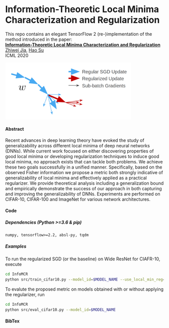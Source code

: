 # Information-Theoretic Local Minima Characterization and Regularization

This repo contains an elegant TensorFlow 2 (re-)implementation of the method introduced in the paper:  
[**Information-Theoretic Local Minima Characterization and Regularization**](https://arxiv.org/pdf/1911.08192.pdf)  
[Zhiwei Jia](https://zjia.eng.ucsd.edu), [Hao Su](https://cseweb.ucsd.edu/~haosu/)  
ICML 2020

<img src="algorithm_illustration.png"
     width=400px />


#### Abstract
Recent advances in deep learning theory have evoked the study of generalizability across different local minima of deep neural networks (DNNs). While current work focused on either discovering properties of good local minima or developing regularization techniques to induce good local minima, no approach exists that can tackle both problems. We achieve these two goals successfully in a unified manner. Specifically, based on the observed Fisher information we propose a metric both strongly indicative of generalizability of local minima and effectively applied as a practical regularizer. We provide theoretical analysis including a generalization bound and empirically demonstrate the success of our approach in both capturing and improving the generalizability of DNNs. Experiments are performed on CIFAR-10, CIFAR-100 and ImageNet for various network architectures.

#### Code
##### Dependencies (Python >=3.6 & pip)
```
numpy, tensorflow>=2.2, absl-py, tqdm
```
##### Examples
To run the regularized SGD (or the baseline) on Wide ResNet for CIAFR-10, execute
```bash
cd InfoMCR
python src/train_cifar10.py --model_id=$MODEL_NAME --use_local_min_reg=True
```
To evalute the proposed metric on models obtained with or without applying the regularizer, run
```bash
cd InfoMCR
python src/eval_cifar10.py --model_id=$MODEL_NAME
```
#### BibTex
